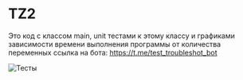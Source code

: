 # TZ2

Это код с классом main, unit тестами к этому классу и графиками зависимости времени выполнения программы от количества переменных
ссылка на бота: https://t.me/test_troubleshot_bot

![Тесты](https://github.com/Corochco/TZ2/actions/workflows/push_tests.yml/badge.svg)
